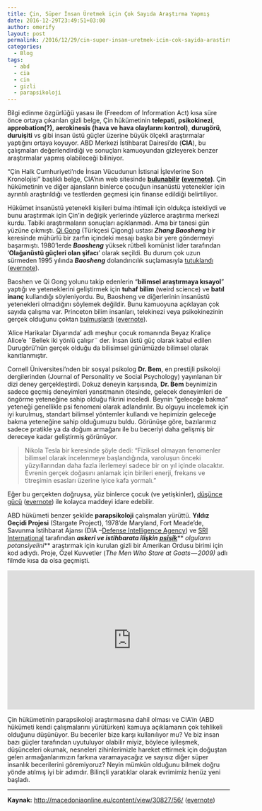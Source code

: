```yaml
---
title: Çin, Süper İnsan Üretmek için Çok Sayıda Araştırma Yapmış
date: 2016-12-29T23:49:51+03:00
author: omerify
layout: post
permalink: /2016/12/29/cin-super-insan-uretmek-icin-cok-sayida-arastirma-yapmis/
categories:
  - Blog
tags:
  - abd
  - cia
  - cin
  - gizli
  - parapsikoloji
---
```


Bilgi edinme özgürlüğü yasası ile (Freedom of Information Act) kısa süre önce ortaya çıkarılan gizli belge, Çin hükümetinin **telepati**, **psikokinezi**, **approbation(?)**, **aerokinesis (hava ve hava olaylarını kontrol)**, **durugörü**, **duruişiti** vs gibi insan üstü güçler üzerine büyük ölçekli araştırmalar yaptığını ortaya koyuyor. ABD Merkezi İstihbarat Dairesi’de (**CIA**), bu çalışmaları değerlendirdiği ve sonuçları kamuoyundan gizleyerek benzer araştırmalar yapmış olabileceği biliniyor.

“Çin Halk Cumhuriyeti’nde İnsan Vücudunun İstisnai İşlevlerine Son Kronolojisi” başlıklı belge, CIA’nın web sitesinde <a href="https://www.cia.gov/library/readingroom/document/cia-rdp96-00792r000400300011-9" target="_blank" rel="noreferrer noopener nofollow"><strong>bulunabilir</strong></a> **(**<a href="https://www.evernote.com/shard/s214/sh/a9612dec-314b-40fa-9883-221a3bb0166b/dae43d9cee2f02b9cf953f87768f820c" target="_blank" rel="noreferrer noopener nofollow"><strong>evernote</strong></a>**)**. Çin hükümetinin ve diğer ajansların binlerce çocuğun insanüstü yetenekler için ayrıntılı araştırıldığı ve testlerden geçmesi için finanse edildiği belirtiliyor.

Hükümet insanüstü yetenekli kişileri bulma ihtimali için oldukça istekliydi ve bunu araştırmak için Çin’in değişik yerlerinde yüzlerce araştırma merkezi kurdu. Tabiki araştırmaların sonuçları açıklanmadı. Ama bir tanesi gün yüzüne çıkmıştı. <a href="https://tr.wikipedia.org/wiki/%C3%87igong" target="_blank" rel="noreferrer noopener nofollow">Qi Gong</a> (Türkçesi Çigong) ustası **_Zhang Baosheng_** bir keresinde mühürlü bir zarfın içindeki mesajı başka bir yere göndermeyi başarmıştı. 1980&#8217;lerde **_Baosheng_** yüksek rütbeli komünist lider tarafından ‘**Olağanüstü güçleri olan şifacı**’ olarak seçildi. Bu durum çok uzun sürmeden 1995 yılında **_Baosheng_** dolandırıcılık suçlamasıyla <a href="http://china-underground.com/2014/01/23/rise-and-fall-of-the-qigong-frenzy-in-china-when-superstition-and-science-collide/" target="_blank" rel="noreferrer noopener nofollow">tutuklandı</a> (<a href="https://www.evernote.com/shard/s214/nl/48624245/268c00ce-caa8-40f2-a06c-e991b8a43eef/" target="_blank" rel="noreferrer noopener nofollow">evernote</a>).

Baoshen ve Qi Gong yolunu takip edenlerin “**bilimsel araştırmaya kısayol**” yaptığı ve yeteneklerini geliştirmek için **tuhaf bilim** (weird science) ve **batıl inanç** kullandığı söyleniyordu. Bu, Baosheng ve diğerlerinin insanüstü yetenekleri olmadığını söylemek değildir. Bunu kamuoyuna açıklayan çok sayıda çalışma var. Princeton bilim insanları, telekinezi veya psikokinezinin gerçek olduğunu çoktan <a href="http://www.spiritoday.com/telekinesis-psychokinesis/" target="_blank" rel="noreferrer noopener nofollow">bulmuşlardı</a> (<a href="https://www.evernote.com/shard/s214/sh/7088edc1-d391-4eda-b6d6-4f0cbd0f6d3f/9bfe1714da294745198a36bb26ff4c8e" target="_blank" rel="noreferrer noopener nofollow">evernote</a>).

‘Alice Harikalar Diyarında’ adlı meşhur çocuk romanında Beyaz Kraliçe Alice’e ¨Bellek iki yönlü çalışır¨ der. İnsan üstü güç olarak kabul edilen Durugörü’nün gerçek olduğu da bilisimsel günümüzde bilimsel olarak kanıtlanmıştır.

Cornell Üniversitesi’nden bir sosyal psikolog **Dr. Bem**, en prestijli psikoloji dergilerinden (Journal of Personality ve Social Psychology) yayınlanan bir dizi deney gerçekleştirdi. Dokuz deneyin karşısında, **Dr. Bem** beynimizin sadece geçmiş deneyimleri yansıtmanın ötesinde, gelecek deneyimleri de öngörme yeteneğine sahip olduğu fikrini inceledi. Beynin “geleceğe bakma” yeteneği genellikle psi fenomeni olarak adlandırılır. Bu olguyu incelemek için iyi kurulmuş, standart bilimsel yöntemler kullandı ve hepimizin geleceğe bakma yeteneğine sahip olduğumuzu buldu. Görünüşe göre, bazılarımız sadece pratikle ya da doğum armağanı ile bu beceriyi daha gelişmiş bir dereceye kadar geliştirmiş görünüyor.

<blockquote>
  <p>
    Nikola Tesla bir keresinde şöyle dedi: “Fiziksel olmayan fenomenler bilimsel olarak incelenmeye başlandığında, varoluşun önceki yüzyıllarından daha fazla ilerlemeyi sadece bir on yıl içinde olacaktır. Evrenin gerçek doğasını anlamak için birileri enerji, frekans ve titreşimin esasları üzerine iyice kafa yormalı.”
  </p>
</blockquote>

Eğer bu gerçekten doğruysa, yüz binlerce çocuk (ve yetişkinler), <a href="http://humansarefree.com/2014/04/10-scientific-studies-proving-that.html" target="_blank" rel="noreferrer noopener nofollow">düşünce gücü</a> (<a href="https://www.evernote.com/shard/s214/nl/48624245/72d8e346-a878-44c8-92b6-3a4b69b52ac5/" target="_blank" rel="noreferrer noopener nofollow">evernote</a>) ile kolayca maddeyi idare edebilir.

ABD hükümeti benzer şekilde **parapsikoloji** çalışmaları yürüttü. **Yıldız Geçidi Projesi** (Stargate Project), 1978&#8217;de Maryland, Fort Meade’de, Savunma İstihbarat Ajansı (DIA &#8211;<a href="https://en.wikipedia.org/wiki/Defense_Intelligence_Agency" target="_blank" rel="noreferrer noopener nofollow" title="https://en.wikipedia.org/wiki/Defense_Intelligence_Agency">Defense Intelligence Agency</a>) ve <a href="https://en.wikipedia.org/wiki/SRI_International" target="_blank" rel="noreferrer noopener nofollow">SRI International</a> tarafından **_askeri ve istihbarata ilişkin_** <a href="https://tr.wikipedia.org/wiki/Psi%C5%9Fik" target="_blank" rel="noreferrer noopener nofollow"><strong><em>psişik</em></strong></a>** _olguların potansiyelini_** araştırmak için kurulan gizli bir Amerikan Ordusu birimi için kod adıydı. Proje, Özel Kuvvetler (_The Men Who Stare at Goats — 2009)_ adlı filmde kısa da olsa geçmişti.

<iframe width="560" height="315" src="https://www.youtube.com/embed/4ldihJzEQeg" title="YouTube video player" frameborder="0" allow="accelerometer; autoplay; clipboard-write; encrypted-media; gyroscope; picture-in-picture" allowfullscreen></iframe>

Çin hükümetinin parapsikoloji araştırmasına dahil olması ve CIA’in (ABD hükümeti kendi çalışmalarını yürütürken) kamuya açıklamanın çok tehlikeli olduğunu düşünüyor. Bu beceriler bize karşı kullanılıyor mu? Ve biz insan bazı güçler tarafından uyutuluyor olabilir miyiz, böylece iyileşmek, düşünceleri okumak, nesneleri zihinlerimizle hareket ettirmek için doğuştan gelen armağanlarımızın farkına varamayacağız ve sayısız diğer süper insanlık becerilerini göremiyoruz? Neyin mümkün olduğunu bilmek doğru yönde atılmış iyi bir adımdır. Bilinçli yaratıklar olarak evrimimiz henüz yeni başladı.

<hr />

**Kaynak:** <a href="http://macedoniaonline.eu/content/view/30827/56/" target="_blank" rel="noreferrer noopener nofollow">http://macedoniaonline.eu/content/view/30827/56/</a> (<a href="https://www.evernote.com/shard/s214/nl/48624245/518c86b7-89dc-49f2-a234-34ba1ecc59e9/" target="_blank" rel="noreferrer noopener nofollow">evernote</a>)